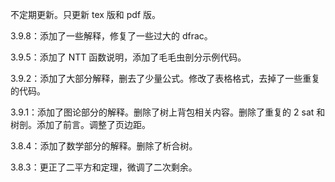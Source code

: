 不定期更新。只更新 tex 版和 pdf 版。

3.9.8：添加了一些解释，修复了一些过大的 dfrac。

3.9.5：添加了 NTT 函数说明，添加了毛毛虫剖分示例代码。

3.9.2：添加了大部分解释，删去了少量公式。修改了表格格式，去掉了一些重复的代码。

3.9.1：添加了图论部分的解释。删除了树上背包相关内容。删除了重复的 2 sat 和树剖。添加了前言。调整了页边距。

3.8.4：添加了数学部分的解释。删除了析合树。

3.8.3：更正了二平方和定理，微调了二次剩余。

